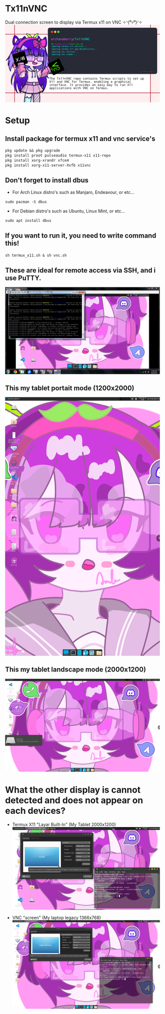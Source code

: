 # Tx11nVNC
Dual connection screen to display via Termux x11 on VNC ✧⁠◝⁠(⁠⁰⁠▿⁠⁰⁠)⁠◜⁠✧
![Archana Berry](archanaberry/banner.png)

# Setup

## Install package for termux x11 and vnc service's
 
```
pkg update && pkg upgrade
pkg install proot pulseaudio termux-x11 x11-repo
pkg install xorg-xrandr xfce4
pkg install xorg-x11-server-Xvfb x11vnc
```

## Don't forget to install dbus
* For Arch Linux distro's such as Manjaro, Endeavour, or etc...
```
sudo pacman -S dbus
``` 

* For Debian distro's such as Ubuntu, Linux Mint, or etc...
```
sudo apt install dbus
```

## If you want to run it, you need to write command this!
```
sh termux_x11.sh & sh vnc.sh
```

## These are ideal for remote access via SSH, and i use PuTTY.
![My screenshot](archanaberry/screenshot0.png)

## This my tablet portait mode (1200x2000)
![My screenshot](archanaberry/screenshot1.png)

## This my tablet landscape mode (2000x1200)
![My screenshot](archanaberry/screenshot3.png)

# What the other display is cannot detected and does not appear on each devices?
* Termux X11 "Layar Built-In" (My Tablet 2000x1200)
![Termux x11](archanaberry/screenshot5.png)

* VNC "screen" (My laptop legacy 1366x768)
![VNC](archanaberry/screenshot4.png)